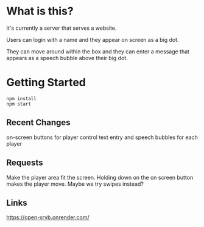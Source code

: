 
# What is this? 
It's currently a server that serves a website. 

Users can login with a name and they appear on screen as a big dot. 

They can move around within the box and they can enter a message that appears as a speech bubble above their big dot.

# Getting Started
```
npm install
npm start
```

## Recent Changes

on-screen buttons for player control
text entry and speech bubbles for each player

## Requests
Make the player area fit the screen.
Holding down on the on screen button makes the player move. Maybe we try swipes instead?


## Links

https://open-xrvb.onrender.com/
